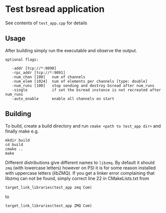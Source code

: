 # Test bsread application

See contents of `test_app.cpp` for details


## Usage

After building simply run the executable and observe the output. 

	optional flags:

	   -addr [tcp://*:9090]
	   -rpc_addr [tcp://*:9091]
	   -num_chan [100]   num of channels
	   -num_elem [1024]  num of elements per channels [type: double]
	   -num_runs [100]   stop sending and destroy bsread after num_runs
	   -single           if set the bsread instance is not recreated after num_runs
	   -auto_enable      enable all channels on start



## Building

To build, create a build directory and run `cmake <path to test_app dir>` and finally make
e.g.

	mkdir build
	cd build
	cmake ..
	make 


Different distributions give different names to `libzmq`. By default it should `zmq` (with lowercase letters) however on PSI it is for some reason installed with uppercase letters (libZMQ). If you get a linker error complaining that libzmq can not be found, simply correct line 22 in CMakeLists.txt
from
	
	target_link_libraries(test_app zmq Com)

to
	
	target_link_libraries(test_app ZMQ Com)